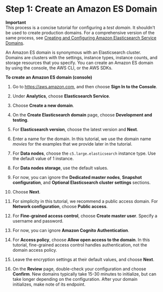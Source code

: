 # Step 1: Create an Amazon ES Domain<a name="es-gsg-create-domain"></a>

**Important**  
This process is a concise tutorial for configuring a *test domain*\. It shouldn't be used to create production domains\. For a comprehensive version of the same process, see [Creating and Configuring Amazon Elasticsearch Service Domains](es-createupdatedomains.md)\.

An Amazon ES domain is synonymous with an Elasticsearch cluster\. Domains are clusters with the settings, instance types, instance counts, and storage resources that you specify\. You can create an Amazon ES domain by using the console, the AWS CLI, or the AWS SDKs\.

**To create an Amazon ES domain \(console\)**

1. Go to [https://aws\.amazon\.com](https://aws.amazon.com), and then choose **Sign In to the Console**\.

1. Under **Analytics**, choose **Elasticsearch Service**\.

1. Choose **Create a new domain**\.

1. On the **Create Elasticsearch domain** page, choose **Development and testing**\.

1. For **Elasticsearch version**, choose the latest version and **Next**\.

1. Enter a name for the domain\. In this tutorial, we use the domain name *movies* for the examples that we provide later in the tutorial\.

1. For **Data nodes**, choose the `c5.large.elasticsearch` instance type\. Use the default value of 1 instance\.

1. For **Data nodes storage**, use the default values\.

1. For now, you can ignore the **Dedicated master nodes**, **Snapshot configuration**, and **Optional Elasticsearch cluster settings** sections\.

1. Choose **Next**\.

1. For simplicity in this tutorial, we recommend a public access domain\. For **Network configuration**, choose **Public access**\.

1. For **Fine\-grained access control**, choose **Create master user**\. Specify a username and password\.

1. For now, you can ignore **Amazon Cognito Authentication**\.

1. For **Access policy**, choose **Allow open access to the domain**\. In this tutorial, fine\-grained access control handles authentication, not the domain access policy\.

1. Leave the encryption settings at their default values, and choose **Next**\.

1. On the **Review** page, double\-check your configuration and choose **Confirm**\. New domains typically take 15\-30 minutes to initialize, but can take longer depending on the configuration\. After your domain initializes, make note of its endpoint\.